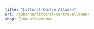 ```yaml
---
title: "Littoral Centre Allaman"
url: /aubonne/littoral-centre-allaman/
shop: Einkaufszentrum
---
```

